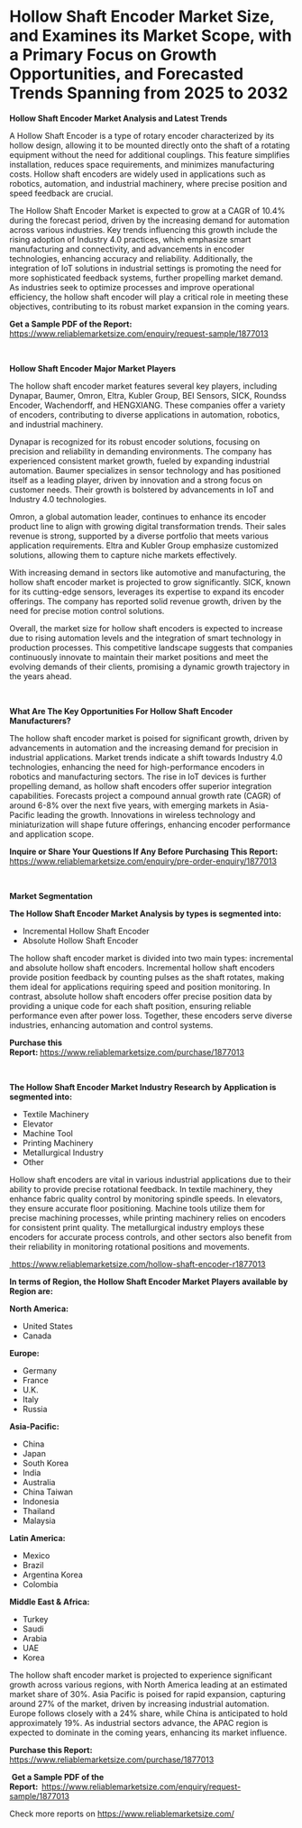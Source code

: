 <p><h1>Hollow Shaft Encoder Market Size, and Examines its Market Scope, with a Primary Focus on Growth Opportunities, and Forecasted Trends Spanning from 2025 to 2032</h1></p><p><strong>Hollow Shaft Encoder Market Analysis and Latest Trends</strong></p>
<p><p>A Hollow Shaft Encoder is a type of rotary encoder characterized by its hollow design, allowing it to be mounted directly onto the shaft of a rotating equipment without the need for additional couplings. This feature simplifies installation, reduces space requirements, and minimizes manufacturing costs. Hollow shaft encoders are widely used in applications such as robotics, automation, and industrial machinery, where precise position and speed feedback are crucial.</p><p>The Hollow Shaft Encoder Market is expected to grow at a CAGR of 10.4% during the forecast period, driven by the increasing demand for automation across various industries. Key trends influencing this growth include the rising adoption of Industry 4.0 practices, which emphasize smart manufacturing and connectivity, and advancements in encoder technologies, enhancing accuracy and reliability. Additionally, the integration of IoT solutions in industrial settings is promoting the need for more sophisticated feedback systems, further propelling market demand. As industries seek to optimize processes and improve operational efficiency, the hollow shaft encoder will play a critical role in meeting these objectives, contributing to its robust market expansion in the coming years.</p></p>
<p><strong>Get a Sample PDF of the Report:&nbsp;</strong> <a href="https://www.reliablemarketsize.com/enquiry/request-sample/1877013?utm_campaign=1898&utm_medium=2&utm_source=Github&utm_content=ia&utm_term=16022025&utm_id=hollow-shaft-encoder">https://www.reliablemarketsize.com/enquiry/request-sample/1877013</a></p>
<p>&nbsp;</p>
<p><strong>Hollow Shaft Encoder Major Market Players</strong></p>
<p><p>The hollow shaft encoder market features several key players, including Dynapar, Baumer, Omron, Eltra, Kubler Group, BEI Sensors, SICK, Roundss Encoder, Wachendorff, and HENGXIANG. These companies offer a variety of encoders, contributing to diverse applications in automation, robotics, and industrial machinery.</p><p>Dynapar is recognized for its robust encoder solutions, focusing on precision and reliability in demanding environments. The company has experienced consistent market growth, fueled by expanding industrial automation. Baumer specializes in sensor technology and has positioned itself as a leading player, driven by innovation and a strong focus on customer needs. Their growth is bolstered by advancements in IoT and Industry 4.0 technologies.</p><p>Omron, a global automation leader, continues to enhance its encoder product line to align with growing digital transformation trends. Their sales revenue is strong, supported by a diverse portfolio that meets various application requirements. Eltra and Kubler Group emphasize customized solutions, allowing them to capture niche markets effectively.</p><p>With increasing demand in sectors like automotive and manufacturing, the hollow shaft encoder market is projected to grow significantly. SICK, known for its cutting-edge sensors, leverages its expertise to expand its encoder offerings. The company has reported solid revenue growth, driven by the need for precise motion control solutions.</p><p>Overall, the market size for hollow shaft encoders is expected to increase due to rising automation levels and the integration of smart technology in production processes. This competitive landscape suggests that companies continuously innovate to maintain their market positions and meet the evolving demands of their clients, promising a dynamic growth trajectory in the years ahead.</p></p>
<p>&nbsp;</p>
<p><strong>What Are The Key Opportunities For Hollow Shaft Encoder Manufacturers?</strong></p>
<p><p>The hollow shaft encoder market is poised for significant growth, driven by advancements in automation and the increasing demand for precision in industrial applications. Market trends indicate a shift towards Industry 4.0 technologies, enhancing the need for high-performance encoders in robotics and manufacturing sectors. The rise in IoT devices is further propelling demand, as hollow shaft encoders offer superior integration capabilities. Forecasts project a compound annual growth rate (CAGR) of around 6-8% over the next five years, with emerging markets in Asia-Pacific leading the growth. Innovations in wireless technology and miniaturization will shape future offerings, enhancing encoder performance and application scope.</p></p>
<p><strong>Inquire or Share Your Questions If Any Before Purchasing This Report:</strong> <a href="https://www.reliablemarketsize.com/enquiry/pre-order-enquiry/1877013?utm_campaign=1898&utm_medium=2&utm_source=Github&utm_content=ia&utm_term=16022025&utm_id=hollow-shaft-encoder">https://www.reliablemarketsize.com/enquiry/pre-order-enquiry/1877013</a></p>
<p>&nbsp;</p>
<p><strong>Market Segmentation</strong></p>
<p><strong>The Hollow Shaft Encoder Market Analysis by types is segmented into:</strong></p>
<p><ul><li>Incremental Hollow Shaft Encoder</li><li>Absolute Hollow Shaft Encoder</li></ul></p>
<p><p>The hollow shaft encoder market is divided into two main types: incremental and absolute hollow shaft encoders. Incremental hollow shaft encoders provide position feedback by counting pulses as the shaft rotates, making them ideal for applications requiring speed and position monitoring. In contrast, absolute hollow shaft encoders offer precise position data by providing a unique code for each shaft position, ensuring reliable performance even after power loss. Together, these encoders serve diverse industries, enhancing automation and control systems.</p></p>
<p><strong>Purchase this Report:&nbsp;</strong><a href="https://www.reliablemarketsize.com/purchase/1877013?utm_campaign=1898&utm_medium=2&utm_source=Github&utm_content=ia&utm_term=16022025&utm_id=hollow-shaft-encoder">https://www.reliablemarketsize.com/purchase/1877013</a></p>
<p>&nbsp;</p>
<p><strong>The Hollow Shaft Encoder Market Industry Research by Application is segmented into:</strong></p>
<p><ul><li>Textile Machinery</li><li>Elevator</li><li>Machine Tool</li><li>Printing Machinery</li><li>Metallurgical Industry</li><li>Other</li></ul></p>
<p><p>Hollow shaft encoders are vital in various industrial applications due to their ability to provide precise rotational feedback. In textile machinery, they enhance fabric quality control by monitoring spindle speeds. In elevators, they ensure accurate floor positioning. Machine tools utilize them for precise machining processes, while printing machinery relies on encoders for consistent print quality. The metallurgical industry employs these encoders for accurate process controls, and other sectors also benefit from their reliability in monitoring rotational positions and movements.</p></p>
<p><a href="https://www.reliablemarketsize.com/hollow-shaft-encoder-r1877013?utm_campaign=1898&utm_medium=2&utm_source=Github&utm_content=ia&utm_term=16022025&utm_id=hollow-shaft-encoder">&nbsp;https://www.reliablemarketsize.com/hollow-shaft-encoder-r1877013</a></p>
<p><strong>In terms of Region, the Hollow Shaft Encoder Market Players available by Region are:</strong></p>
<p>
    <p> <strong> North America: </strong>
        <ul>
            <li>United States</li>
            <li>Canada</li>
        </ul>
        </p> 
    <p> <strong> Europe: </strong>
        <ul>
            <li>Germany</li>
            <li>France</li>
            <li>U.K.</li>
            <li>Italy</li>
            <li>Russia</li>
        </ul>
        </p> 
    <p> <strong> Asia-Pacific: </strong>
        <ul>
            <li>China</li>
            <li>Japan</li>
            <li>South Korea</li>
            <li>India</li>
            <li>Australia</li>
            <li>China Taiwan</li>
            <li>Indonesia</li>
            <li>Thailand</li>
            <li>Malaysia</li>
        </ul>
        </p> 
    <p> <strong> Latin America: </strong>
        <ul>
            <li>Mexico</li>
            <li>Brazil</li>
            <li>Argentina Korea</li>
            <li>Colombia</li>
        </ul>
        </p> 
    <p> <strong> Middle East & Africa: </strong>
        <ul>
            <li>Turkey</li>
            <li>Saudi</li>
            <li>Arabia</li>
            <li>UAE</li>
            <li>Korea</li>
        </ul>
    </p>
    </p>
<p><p>The hollow shaft encoder market is projected to experience significant growth across various regions, with North America leading at an estimated market share of 30%. Asia Pacific is poised for rapid expansion, capturing around 27% of the market, driven by increasing industrial automation. Europe follows closely with a 24% share, while China is anticipated to hold approximately 19%. As industrial sectors advance, the APAC region is expected to dominate in the coming years, enhancing its market influence.</p></p>
<p><strong>Purchase this Report: </strong><a href="https://www.reliablemarketsize.com/purchase/1877013?utm_campaign=1898&utm_medium=2&utm_source=Github&utm_content=ia&utm_term=16022025&utm_id=hollow-shaft-encoder">https://www.reliablemarketsize.com/purchase/1877013</a></p>
<p>&nbsp;<strong>Get a Sample PDF of the Report:&nbsp;&nbsp;</strong><a href="https://www.reliablemarketsize.com/enquiry/request-sample/1877013?utm_campaign=1898&utm_medium=2&utm_source=Github&utm_content=ia&utm_term=16022025&utm_id=hollow-shaft-encoder">https://www.reliablemarketsize.com/enquiry/request-sample/1877013</a></p>
<p><strong></strong></p>
<p>Check more reports on <a href="https://www.reliablemarketsize.com/?utm_campaign=1898&utm_medium=2&utm_source=Github&utm_content=ia&utm_term=16022025&utm_id=hollow-shaft-encoder">https://www.reliablemarketsize.com/</a></p>
